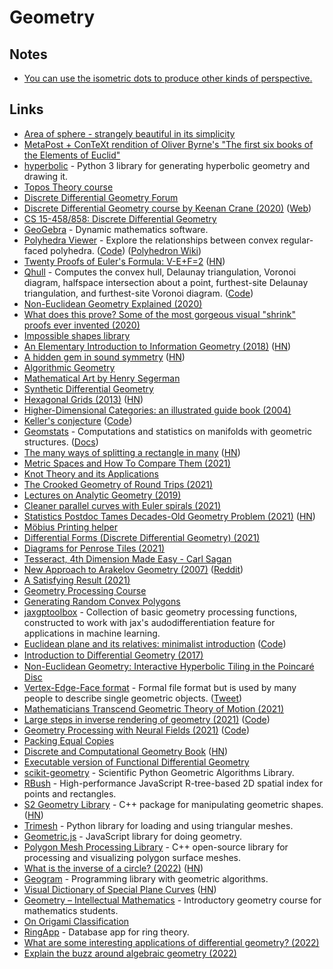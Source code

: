 # Geometry

## Notes

- [You can use the isometric dots to produce other kinds of perspective.](https://twitter.com/GnarledMonster/status/1376510536951664643)

## Links

- [Area of sphere - strangely beautiful in its simplicity](http://matematicascercanas.com/wp-content/uploads/2016/07/VarC3A1zsceruza.gif)
- [MetaPost + ConTeXt rendition of Oliver Byrne's "The first six books of the Elements of Euclid"](https://github.com/jemmybutton/byrne-euclid)
- [hyperbolic](https://github.com/cduck/hyperbolic) - Python 3 library for generating hyperbolic geometry and drawing it.
- [Topos Theory course](https://johncarlosbaez.wordpress.com/2020/01/05/topos-theory-part-1/)
- [Discrete Differential Geometry Forum](http://ddg.cs.columbia.edu/)
- [Discrete Differential Geometry course by Keenan Crane (2020)](https://www.youtube.com/playlist?list=PL9_jI1bdZmz0hIrNCMQW1YmZysAiIYSSS) ([Web](https://www.cs.cmu.edu/~kmcrane/Projects/DDG/))
- [CS 15-458/858: Discrete Differential Geometry](https://brickisland.net/DDGSpring2021/)
- [GeoGebra](https://www.geogebra.org/) - Dynamic mathematics software.
- [Polyhedra Viewer](https://polyhedra.tessera.li/) - Explore the relationships between convex regular-faced polyhedra. ([Code](https://github.com/tesseralis/polyhedra-viewer)) ([Polyhedron Wiki](https://en.wikipedia.org/wiki/Polyhedron))
- [Twenty Proofs of Euler's Formula: V-E+F=2](https://www.ics.uci.edu/~eppstein/junkyard/euler/) ([HN](https://news.ycombinator.com/item?id=23590642))
- [Qhull](http://www.qhull.org/) - Computes the convex hull, Delaunay triangulation, Voronoi diagram, halfspace intersection about a point, furthest-site Delaunay triangulation, and furthest-site Voronoi diagram. ([Code](https://github.com/qhull/qhull))
- [Non-Euclidean Geometry Explained (2020)](https://www.youtube.com/watch?v=zQo_S3yNa2w)
- [What does this prove? Some of the most gorgeous visual "shrink" proofs ever invented (2020)](https://www.youtube.com/watch?v=sDfzCIWpS7Q)
- [Impossible shapes library](https://im-possible.info/english/library/index.html)
- [An Elementary Introduction to Information Geometry (2018)](https://arxiv.org/abs/1808.08271) ([HN](https://news.ycombinator.com/item?id=24645530))
- [A hidden gem in sound symmetry](https://soundshader.github.io/hn/acf/index.html) ([HN](https://news.ycombinator.com/item?id=25037784))
- [Algorithmic Geometry](https://www.personal.kent.edu/~rmuhamma/Compgeometry/compgeom.html)
- [Mathematical Art by Henry Segerman](https://www.shapeways.com/shops/henryseg)
- [Synthetic Differential Geometry](https://ncatlab.org/nlab/show/synthetic+differential+geometry)
- [Hexagonal Grids (2013)](https://www.redblobgames.com/grids/hexagons/) ([HN](https://news.ycombinator.com/item?id=25340425))
- [Higher-Dimensional Categories: an illustrated guide book (2004)](http://eugeniacheng.com/wp-content/uploads/2017/02/cheng-lauda-guidebook.pdf)
- [Keller's conjecture](https://en.wikipedia.org/wiki/Keller%27s_conjecture) ([Code](https://github.com/marijnheule/Keller-encode))
- [Geomstats](https://github.com/geomstats/geomstats) - Computations and statistics on manifolds with geometric structures. ([Docs](https://geomstats.github.io/))
- [The many ways of splitting a rectangle in many](https://www.alfonsobeato.net/math/the-many-ways-of-splitting-a-rectangle-in-many/) ([HN](https://news.ycombinator.com/item?id=25633447))
- [Metric Spaces and How To Compare Them (2021)](https://bastian.rieck.me/blog/posts/2021/hausdorff/)
- [Knot Theory and its Applications](https://www.maths.ed.ac.uk/~v1ranick/papers/murasug3.pdf)
- [The Crooked Geometry of Round Trips (2021)](https://www.quantamagazine.org/the-crooked-geometry-of-round-trips-20210113/)
- [Lectures on Analytic Geometry (2019)](https://github.com/PeterScholze/Analytic/blob/main/Analytic.pdf)
- [Cleaner parallel curves with Euler spirals (2021)](https://raphlinus.github.io/curves/2021/02/19/parallel-curves.html)
- [Statistics Postdoc Tames Decades-Old Geometry Problem (2021)](https://www.quantamagazine.org/statistics-postdoc-tames-decades-old-geometry-problem-20210301/) ([HN](https://news.ycombinator.com/item?id=26314900))
- [Möbius Printing helper](https://shreevatsa.net/mobius-print/)
- [Differential Forms (Discrete Differential Geometry) (2021)](https://www.youtube.com/watch?v=4zicWglBfIE)
- [Diagrams for Penrose Tiles (2021)](https://readerunner.wordpress.com/2021/03/20/diagrams-for-penrose-tiles/)
- [Tesseract, 4th Dimension Made Easy - Carl Sagan](https://www.youtube.com/watch?v=N0WjV6MmCyM)
- [New Approach to Arakelov Geometry (2007)](https://arxiv.org/abs/0704.2030) ([Reddit](https://www.reddit.com/r/math/comments/ms2a7m/durov_new_approach_to_arakelov_geometry/))
- [A Satisfying Result (2021)](https://cacm.acm.org/magazines/2021/5/252165-a-satisfying-result/fulltext#.YIeLaVxXfk0.twitter)
- [Geometry Processing Course](https://github.com/alecjacobson/geometry-processing)
- [Generating Random Convex Polygons](https://cglab.ca/~sander/misc/ConvexGeneration/convex.html)
- [jaxgptoolbox](https://github.com/ml-for-gp/jaxgptoolbox) - Collection of basic geometry processing functions, constructed to work with jax's audodifferentiation feature for applications in machine learning.
- [Euclidean plane and its relatives: minimalist introduction](http://anton-petrunin.github.io/birkhoff/) ([Code](https://github.com/anton-petrunin/birkhoff))
- [Introduction to Diﬀerential Geometry (2017)](https://superadditive.com/notes/intro-to-differential-geometry/)
- [Non-Euclidean Geometry: Interactive Hyperbolic Tiling in the Poincaré Disc](http://www.malinc.se/noneuclidean/en/poincaretiling.php)
- [Vertex-Edge-Face format](http://paulbourke.net/dataformats/vef/) - Formal file format but is used by many people to describe single geometric objects. ([Tweet](https://twitter.com/mariuswatz/status/1464415708557758466))
- [Mathematicians Transcend Geometric Theory of Motion (2021)](https://www.quantamagazine.org/mathematicians-transcend-geometric-theory-of-motion-20211209/)
- [Large steps in inverse rendering of geometry (2021)](https://bnicolet.com/publications/Nicolet2021Large.html) ([Code](https://github.com/rgl-epfl/large-steps-pytorch))
- [Geometry Processing with Neural Fields (2021)](https://www.guandaoyang.com/NFGP/) ([Code](https://github.com/stevenygd/NFGP))
- [Packing Equal Copies](https://erich-friedman.github.io/packing/index.html)
- [Discrete and Computational Geometry Book](https://press.princeton.edu/books/hardcover/9780691145532/discrete-and-computational-geometry) ([HN](https://news.ycombinator.com/item?id=29550413))
- [Executable version of Functional Differential Geometry](https://github.com/sicmutils/fdg-book)
- [scikit-geometry](https://github.com/scikit-geometry/scikit-geometry) - Scientific Python Geometric Algorithms Library.
- [RBush](https://github.com/mourner/rbush) - High-performance JavaScript R-tree-based 2D spatial index for points and rectangles.
- [S2 Geometry Library](https://github.com/google/s2geometry) - C++ package for manipulating geometric shapes. ([HN](https://news.ycombinator.com/item?id=30661478))
- [Trimesh](https://github.com/mikedh/trimesh) - Python library for loading and using triangular meshes.
- [Geometric.js](https://github.com/HarryStevens/geometric) - JavaScript library for doing geometry.
- [Polygon Mesh Processing Library](https://github.com/pmp-library/pmp-library) - C++ open-source library for processing and visualizing polygon surface meshes.
- [What is the inverse of a circle? (2022)](https://mattferraro.dev/posts/inverse-of-a-circle) ([HN](https://news.ycombinator.com/item?id=30131926))
- [Geogram](https://github.com/BrunoLevy/geogram) - Programming library with geometric algorithms.
- [Visual Dictionary of Special Plane Curves](http://xahlee.info/SpecialPlaneCurves_dir/specialPlaneCurves.html) ([HN](https://news.ycombinator.com/item?id=30853624))
- [Geometry – Intellectual Mathematics](https://intellectualmathematics.com/geometry/) - Introductory geometry course for mathematics students.
- [On Origami Classification](https://origami.kosmulski.org/blog/2022-01-29-origami-classification-part-i)
- [RingApp](https://github.com/rschwiebert/RingApp) - Database app for ring theory.
- [What are some interesting applications of differential geometry? (2022)](https://www.reddit.com/r/math/comments/ugh4o7/what_are_some_interesting_applications_of/)
- [Explain the buzz around algebraic geometry (2022)](https://www.reddit.com/r/math/comments/uhuul2/can_anyone_explain_the_buzz_around_algebraic/)